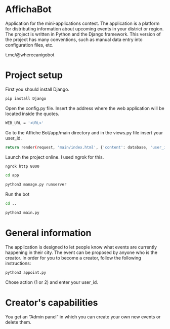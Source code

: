# AffichaBot
Application for the mini-applications contest. The application is a platform for distributing information about upcoming events in your district or region.
The project is written in Python and the Django framework.
This version of the project has many conventions, such as manual data entry into configuration files, etc.

t.me/@wherecanigobot

# Project setup
First you should install Django.

```bash
pip install Django
```

Open the config.py file. Insert the address where the web application will be located inside the quotes.

```bash
WEB_URL = '<URL>'
```

Go to the Affiche Bot/app/main directory and in the views.py file insert your user_id.

```bash
return render(request, 'main/index.html', {'content': database, 'user_id': <USER_ID>})
```

Launch the project online. I used ngrok for this.

```bash
ngrok http 8000
```

```bash
cd app
```

```bash
python3 manage.py runserver
```

Run the bot

```bash
cd ..
```

```bash
python3 main.py
```

# General information

The application is designed to let people know what events are currently happening in their city. The event can be proposed by anyone who is the creator. In order for you to become a creator, follow the following instructions:

```bash
python3 appoint.py
```

Chose action (1 or 2) and enter your user_id.

# Creator's capabilities

You get an “Admin panel” in which you can create your own new events or delete them.

